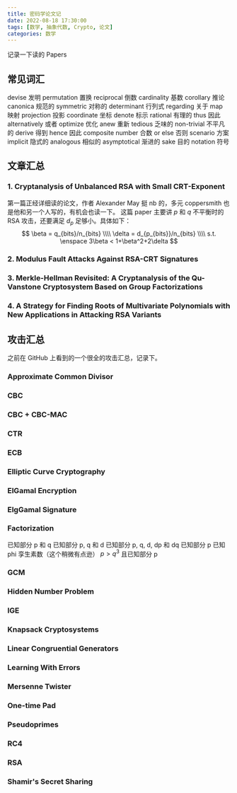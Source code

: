 ```yaml
---
title: 密码学论文记
date: 2022-08-18 17:30:00
tags: [数学, 抽象代数, Crypto, 论文]
categories: 数学
---
```


记录一下读的 Papers
<!--more-->

## 常见词汇

devise 发明
permutation 置换
reciprocal 倒数
cardinality 基数
corollary 推论
canonica 规范的
symmetric 对称的
determinant 行列式
regarding 关于
map 映射
projection 投影
coordinate 坐标
denote 标示
rational 有理的
thus 因此
alternatively 或者
optimize 优化
anew 重新
tedious 乏味的
non-trivial 不平凡的
derive 得到
hence 因此
composite number 合数
or else 否则
scenario 方案
implicit 隐式的
analogous 相似的
asymptotical 渐进的
sake 目的
notation 符号

## 文章汇总

### 1. Cryptanalysis of Unbalanced RSA with Small CRT-Exponent

第一篇正经详细读的论文，作者 Alexander May 挺 nb 的，多元 coppersmith 也是他和另一个人写的，有机会也读一下。
这篇 paper 主要讲 $p$ 和 $q$ 不平衡时的 RSA 攻击，还要满足 $d_p$ 足够小。具体如下：
$$
\beta = q_{bits}/n_{bits}   \\\\
\delta = d_{p_{bits}}/n_{bits}  \\\\
s.t. \enspace 3\beta < 1+\beta^2+2\delta
$$

### 2. Modulus Fault Attacks Against RSA-CRT Signatures

### 3. Merkle-Hellman Revisited: A Cryptanalysis of the Qu-Vanstone Cryptosystem Based on Group Factorizations

### 4. A Strategy for Finding Roots of Multivariate Polynomials with New Applications in Attacking RSA Variants

## 攻击汇总

之前在 GitHub 上看到的一个很全的攻击汇总，记录下。

### Approximate Common Divisor

### CBC

### CBC + CBC-MAC

### CTR

### ECB

### Elliptic Curve Cryptography

### ElGamal Encryption

### ElgGamal Signature

### Factorization

已知部分 p 和 q
已知部分 p, q 和 d
已知部分 p, q, d, dp 和 dq
已知部分 p
已知 phi
孪生素数（这个稍微有点逊）
$p > q^3$ 且已知部分 p

### GCM

### Hidden Number Problem

### IGE

### Knapsack Cryptosystems

### Linear Congruential Generators

### Learning With Errors

### Mersenne Twister

### One-time Pad

### Pseudoprimes

### RC4

### RSA

### Shamir's Secret Sharing
